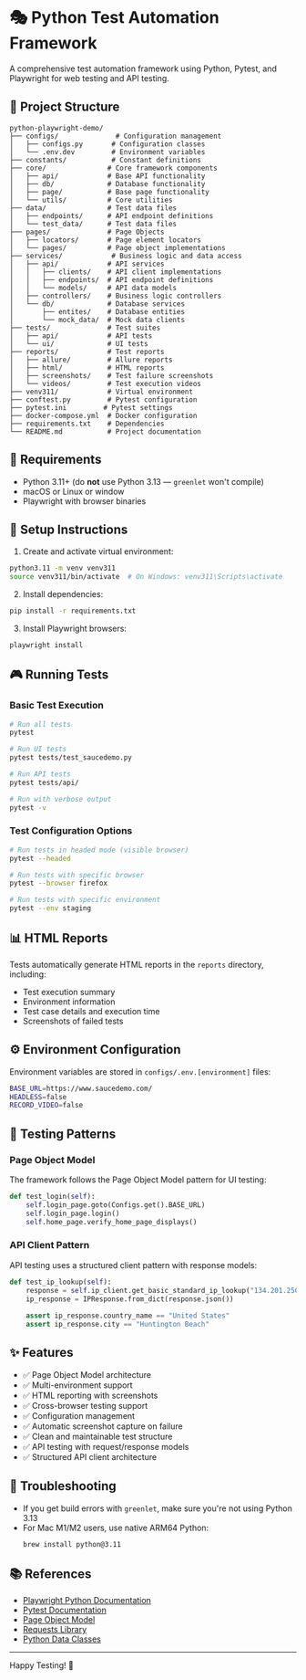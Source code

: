 # 🎭 Python Test Automation Framework

A comprehensive test automation framework using Python, Pytest, and Playwright for web testing and API testing.

## 📁 Project Structure
```
python-playwright-demo/
├── configs/              # Configuration management
│   ├── configs.py       # Configuration classes
│   └── .env.dev         # Environment variables
├── constants/           # Constant definitions
├── core/               # Core framework components
│   ├── api/            # Base API functionality
│   ├── db/             # Database functionality
│   ├── page/           # Base page functionality
│   └── utils/          # Core utilities
├── data/               # Test data files
│   ├── endpoints/      # API endpoint definitions
│   └── test_data/      # Test data files
├── pages/              # Page Objects
│   ├── locators/       # Page element locators
│   └── pages/          # Page object implementations
├── services/            # Business logic and data access
│   ├── api/            # API services
│   │   ├── clients/    # API client implementations
│   │   ├── endpoints/  # API endpoint definitions
│   │   └── models/     # API data models
│   ├── controllers/    # Business logic controllers
│   └── db/             # Database services
│       ├── entites/    # Database entities
│       └── mock_data/  # Mock data clients
├── tests/              # Test suites
│   ├── api/            # API tests
│   └── ui/             # UI tests
├── reports/            # Test reports
│   ├── allure/         # Allure reports
│   ├── html/           # HTML reports
│   ├── screenshots/    # Test failure screenshots
│   └── videos/         # Test execution videos
├── venv311/            # Virtual environment
├── conftest.py         # Pytest configuration
├── pytest.ini         # Pytest settings
├── docker-compose.yml  # Docker configuration
├── requirements.txt    # Dependencies
└── README.md           # Project documentation
```

## 🧰 Requirements

- Python 3.11+ (do **not** use Python 3.13 — `greenlet` won't compile)
- macOS or Linux or window
- Playwright with browser binaries

## 🚀 Setup Instructions

1. Create and activate virtual environment:
```bash
python3.11 -m venv venv311
source venv311/bin/activate  # On Windows: venv311\Scripts\activate
```

2. Install dependencies:
```bash
pip install -r requirements.txt
```

3. Install Playwright browsers:
```bash
playwright install
```

## 🎮 Running Tests

### Basic Test Execution
```bash
# Run all tests
pytest

# Run UI tests
pytest tests/test_saucedemo.py

# Run API tests
pytest tests/api/

# Run with verbose output
pytest -v
```

### Test Configuration Options
```bash
# Run tests in headed mode (visible browser)
pytest --headed

# Run tests with specific browser
pytest --browser firefox

# Run tests with specific environment
pytest --env staging
```

## 📊 HTML Reports
Tests automatically generate HTML reports in the `reports` directory, including:
- Test execution summary
- Environment information
- Test case details and execution time
- Screenshots of failed tests

## ⚙️ Environment Configuration

Environment variables are stored in `configs/.env.[environment]` files:
```bash
BASE_URL=https://www.saucedemo.com/
HEADLESS=false
RECORD_VIDEO=false
```

## 🎯 Testing Patterns

### Page Object Model
The framework follows the Page Object Model pattern for UI testing:

```python
def test_login(self):
    self.login_page.goto(Configs.get().BASE_URL)
    self.login_page.login()
    self.home_page.verify_home_page_displays()
```

### API Client Pattern
API testing uses a structured client pattern with response models:

```python
def test_ip_lookup(self):
    response = self.ip_client.get_basic_standard_ip_lookup("134.201.250.155")
    ip_response = IPResponse.from_dict(response.json())
    
    assert ip_response.country_name == "United States"
    assert ip_response.city == "Huntington Beach"
```

## ✨ Features

- ✅ Page Object Model architecture
- ✅ Multi-environment support
- ✅ HTML reporting with screenshots
- ✅ Cross-browser testing support
- ✅ Configuration management
- ✅ Automatic screenshot capture on failure
- ✅ Clean and maintainable test structure
- ✅ API testing with request/response models
- ✅ Structured API client architecture


## 🔧 Troubleshooting

- If you get build errors with `greenlet`, make sure you're not using Python 3.13
- For Mac M1/M2 users, use native ARM64 Python:
  ```bash
  brew install python@3.11
  ```

## 📚 References

- [Playwright Python Documentation](https://playwright.dev/python/)
- [Pytest Documentation](https://docs.pytest.org/)
- [Page Object Model](https://playwright.dev/python/docs/pom)
- [Requests Library](https://requests.readthedocs.io/)
- [Python Data Classes](https://docs.python.org/3/library/dataclasses.html)

---

Happy Testing! 🚀
